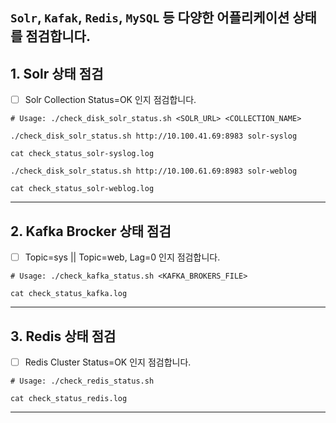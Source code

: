 `Solr`, `Kafak`, `Redis`, `MySQL` 등 다양한 어플리케이션 상태를 점검합니다.
---

## 1. Solr 상태 점검
- [ ] Solr Collection Status=OK 인지 점검합니다.

```
# Usage: ./check_disk_solr_status.sh <SOLR_URL> <COLLECTION_NAME>

./check_disk_solr_status.sh http://10.100.41.69:8983 solr-syslog

cat check_status_solr-syslog.log

./check_disk_solr_status.sh http://10.100.61.69:8983 solr-weblog

cat check_status_solr-weblog.log
```
---

## 2. Kafka Brocker 상태 점검
- [ ] Topic=sys || Topic=web, Lag=0 인지 점검합니다.

```
# Usage: ./check_kafka_status.sh <KAFKA_BROKERS_FILE>

cat check_status_kafka.log
```
---

## 3. Redis 상태 점검
- [ ] Redis Cluster Status=OK 인지 점검합니다.

```
# Usage: ./check_redis_status.sh

cat check_status_redis.log
```

---
